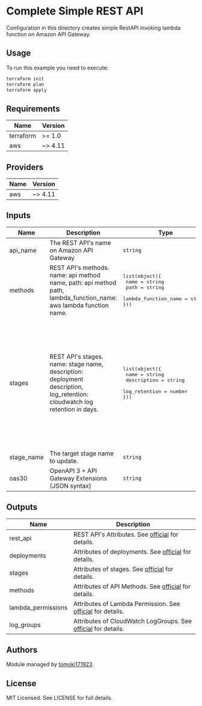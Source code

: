 # Complete Simple REST API

Configuration in this directory creates simple RestAPI invoking lambda function on Amazon API Gateway.

## Usage

To run this example you need to execute:

```bash
terraform init
terraform plan
terraform apply
```

## Requirements

| Name | Version |
|------|---------|
| terraform | >= 1.0 |
| aws | ~> 4.11 |

## Providers

| Name | Version |
|------|---------|
| aws | ~> 4.11 |

## Inputs

| Name | Description | Type | Default | Required |
|------|-------------|------|---------|:--------:|
| api\_name | The REST API's name on Amazon API Gateway | `string` | `""` | yes |
| methods | REST API's methods. name: api method name, path: api method path, lambda_function_name: aws lambda function name. | <pre>list(object({<br>    name                 = string<br>    path                 = string<br>    lambda_function_name = string<br>}))</pre> | `[]` | yes |
| stages | REST API's stages. name: stage name, description: deployment description, log_retention: cloudwatch log retention in days. | <pre>list(object({<br>    name          = string<br>    description   = string<br>    log_retention = number<br>}))</pre> |<pre>[<br>  {<br>    name          = "dev", <br>    description   = "development deployment", <br>    log_retention = 7, <br>  }, <br>  {<br>    name          = "st", <br>    description   = "staging deployment", <br>    log_retention = 30, <br>  }, <br>  {<br>    name          = "pro", <br>    description   = "production deployment", <br>    log_retention = 60, <br>  }, <br>]</pre>| no |
| stage\_name | The target stage name to update. | `string` | `""` | yes |
| oas30 | OpenAPI 3 + API Gateway Extensions (JSON syntax) | `string` | `""` | yes |

## Outputs

| Name | Description |
|------|-------------|
| rest_api | REST API's Attributes. See [official](https://registry.terraform.io/providers/hashicorp/aws/latest/docs/resources/api_gateway_rest_api#attributes-reference) for details. |
| deployments | Attributes of deployments. See [official](https://registry.terraform.io/providers/hashicorp/aws/latest/docs/resources/api_gateway_deployment) for details. |
| stages | Attributes of stages. See [official](https://registry.terraform.io/providers/hashicorp/aws/latest/docs/resources/api_gateway_stage) for details. |
| methods | Attributes of API Methods. See [official](https://registry.terraform.io/providers/hashicorp/aws/latest/docs/resources/api_gateway_method_settings) for details. |
| lambda_permissions | Attributes of Lambda Permission. See [official](https://registry.terraform.io/providers/hashicorp/aws/latest/docs/resources/lambda_permission) for details. |
| log_groups | Attributes of CloudWatch LogGroups. See [official](https://registry.terraform.io/providers/hashicorp/aws/latest/docs/resources/cloudwatch_log_group) for details. |

## Authors

Module managed by [tomoki171923](https://github.com/tomoki171923).

## License

MIT Licensed. See LICENSE for full details.
